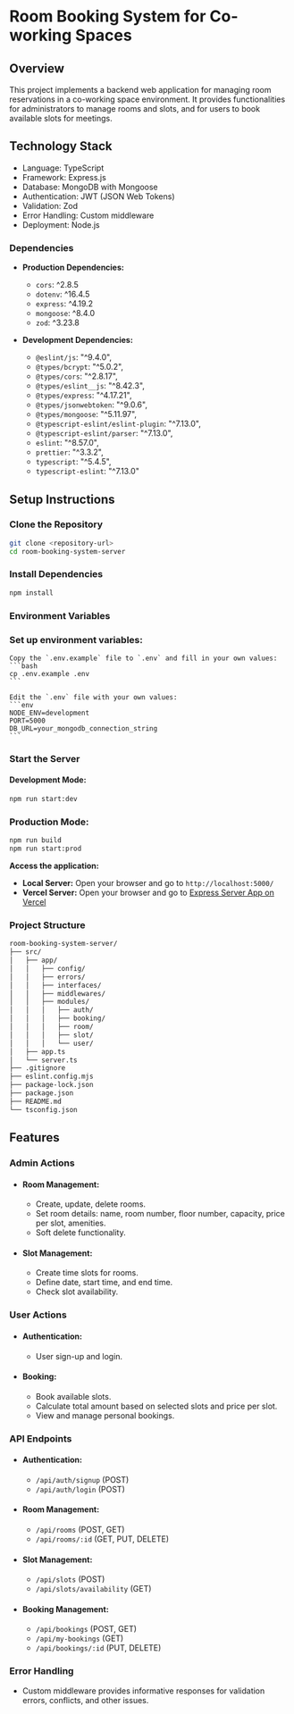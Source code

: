 
# Room Booking System for Co-working Spaces
## Overview
This project implements a backend web application for managing room reservations in a co-working space environment. It provides functionalities for administrators to manage rooms and slots, and for users to book available slots for meetings.

## Technology Stack
- Language: TypeScript
- Framework: Express.js
- Database: MongoDB with Mongoose
- Authentication: JWT (JSON Web Tokens)
- Validation: Zod
- Error Handling: Custom middleware
- Deployment: Node.js
### Dependencies
- **Production Dependencies:**
  - `cors`: ^2.8.5
  - `dotenv`: ^16.4.5
  - `express`: ^4.19.2
  - `mongoose`: ^8.4.0
  - `zod`: ^3.23.8

- **Development Dependencies:**
  - `@eslint/js`: "^9.4.0",
  - `@types/bcrypt`: "^5.0.2",
  - `@types/cors`: "^2.8.17",
  - `@types/eslint__js`: "^8.42.3",
  - `@types/express`: "^4.17.21",
  - `@types/jsonwebtoken`: "^9.0.6",
  - `@types/mongoose`: "^5.11.97",
  - `@typescript-eslint/eslint-plugin`: "^7.13.0",
  - `@typescript-eslint/parser`: "^7.13.0",
  - `eslint`: "^8.57.0",
  - `prettier`: "^3.3.2",
  - `typescript`: "^5.4.5",
  - `typescript-eslint`: "^7.13.0"
## Setup Instructions
### Clone the Repository

```bash
git clone <repository-url>
cd room-booking-system-server
```
### Install Dependencies

```bash
npm install
```
### Environment Variables

### Set up environment variables:
    Copy the `.env.example` file to `.env` and fill in your own values:
    ```bash
    cp .env.example .env
    ```

    Edit the `.env` file with your own values:
    ```env
    NODE_ENV=development
    PORT=5000
    DB_URL=your_mongodb_connection_string
    ```
### Start the Server

#### Development Mode:

```bash
npm run start:dev
```
### Production Mode:

```bash
npm run build
npm run start:prod
```
**Access the application:**
   - **Local Server:** Open your browser and go to `http://localhost:5000/`
   - **Vercel Server:** Open your browser and go to [Express Server App on Vercel](https://room-booking-system-server.vercel.app/)

### Project Structure
```bash
room-booking-system-server/
├── src/
│   ├── app/
│   │   ├── config/
│   │   ├── errors/
│   │   ├── interfaces/
│   │   ├── middlewares/
│   │   ├── modules/
│   │   │   ├── auth/
│   │   │   ├── booking/
│   │   │   ├── room/
│   │   │   ├── slot/
│   │   │   └── user/
│   ├── app.ts
│   └── server.ts
├── .gitignore
├── eslint.config.mjs
├── package-lock.json
├── package.json
├── README.md
└── tsconfig.json
```

## Features
### Admin Actions
- #### Room Management:
  - Create, update, delete rooms.
  - Set room details: name, room number, floor number, capacity, price per slot, amenities.
  - Soft delete functionality.

- #### Slot Management:
  - Create time slots for rooms.
  - Define date, start time, and end time.
  - Check slot availability.

### User Actions
- #### Authentication:
  - User sign-up and login.
- #### Booking:
  - Book available slots.
  - Calculate total amount based on selected slots and price per slot.
  - View and manage personal bookings.
### API Endpoints
- #### Authentication:

   - `/api/auth/signup` (POST)
   - `/api/auth/login` (POST)
- #### Room Management:
   - `/api/rooms` (POST, GET)
   - `/api/rooms/:id` (GET, PUT, DELETE)
- #### Slot Management:
   - `/api/slots` (POST)
   - `/api/slots/availability` (GET)
- #### Booking Management:
   - `/api/bookings` (POST, GET)
   - `/api/my-bookings` (GET)
   - `/api/bookings/:id` (PUT, DELETE)
### Error Handling
- Custom middleware provides informative responses for validation errors, conflicts, and other issues.